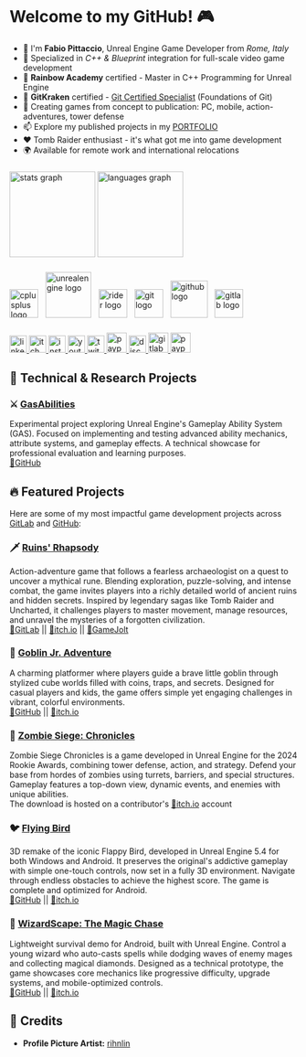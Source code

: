 <!-- Title and description -->

# Welcome to my GitHub! 🎮

- 🫡 I'm **Fabio Pittaccio**, Unreal Engine Game Developer from _Rome, Italy_
- 🎯 Specialized in _C++ & Blueprint_ integration for full-scale video game development
- 🌈 **Rainbow Academy** certified - Master in C++ Programming for Unreal Engine
- 🔧 **GitKraken** certified - [Git Certified Specialist](https://learn.gitkraken.com/certificates/06p4apf1rm) (Foundations of Git)
- 🚀 Creating games from concept to publication: PC, mobile, action-adventures, tower defense
- 📫 Explore my published projects in my [PORTFOLIO](https://pittacciofabio.wixsite.com/site)
- ❤️ Tomb Raider enthusiast - it's what got me into game development
- 🌍 Available for remote work and international relocations

###

<!-- Most used languages and stats -->

<div align="left">
  <img src="https://github-readme-stats.vercel.app/api?username=fabio-pitt&hide_title=false&hide_rank=false&show_icons=true&include_all_commits=true&count_private=true&disable_animations=false&theme=tokyonight&locale=en&hide_border=false" height="150" alt="stats graph"  />
  <img src="https://github-readme-stats.vercel.app/api/top-langs?username=fabio-pitt&locale=en&hide_title=false&layout=compact&card_width=320&langs_count=5&theme=tokyonight&hide_border=false" height="150" alt="languages graph"  />
</div>

###

<!-- Dev icons -->

<div align="left">
  <!-- C++ -->
  <img src="https://cdn.jsdelivr.net/gh/devicons/devicon/icons/cplusplus/cplusplus-original.svg" height="50" alt="cplusplus logo"  />
  <img width="5" />
  <!-- Unreal -->
  <img src="https://skillicons.dev/icons?i=unreal" height="80" alt="unrealengine logo"  />
  <img width="5" />
  <!-- JB Rider -->
  <img src="https://cdn.jsdelivr.net/gh/devicons/devicon/icons/rider/rider-original.svg" height="50" alt="rider logo"  />
  <img width="5" />
  <!-- Git -->
  <img src="https://cdn.simpleicons.org/git/F05032" height="50" alt="git logo"  />
  <img width="5" />
  <!-- GitHub -->
  <img src="https://skillicons.dev/icons?i=github" height="65" alt="github logo"  />
  <img width="5" />
  <!-- GitLab -->
  <img src="https://cdn.jsdelivr.net/gh/devicons/devicon/icons/gitlab/gitlab-original.svg" height="50" alt="gitlab logo"  />
  <img width="5" />
  
</div>

###

<!-- Social and links -->

<div align="left">
  <!-- LinkedIn -->
  <a href="https://www.linkedin.com/in/fabio-pittaccio" target="_blank">
    <img src="https://img.shields.io/static/v1?message=LinkedIn&logo=linkedin&label=&color=0077B5&logoColor=white&labelColor=&style=for-the-badge" height="30" alt="linkedin logo"  />
  </a>
  <!-- itch.io -->
  <a href="https://fabiopitt.itch.io" target="_blank">
    <img src="https://img.shields.io/static/v1?message=itch.io&logo=itch&label=&color=000000&logoColor=white&labelColor=&style=for-the-badge" height="30" alt="itch logo"  />
  </a>
  <!-- Instagram -->
  <a href="https://www.instagram.com/fabio.pitt/" target="_blank">
    <img src="https://img.shields.io/static/v1?message=Instagram&logo=instagram&label=&color=E4405F&logoColor=white&labelColor=&style=for-the-badge" height="30" alt="instagram logo"  />
  </a>
  <!-- YouTube -->
  <a href="https://www.youtube.com/@fabio_pitt" target="_blank">
    <img src="https://img.shields.io/static/v1?message=Youtube&logo=youtube&label=&color=FF0000&logoColor=white&labelColor=&style=for-the-badge" height="30" alt="youtube logo"  />
  </a>
  <!-- Twitch -->
  <a href="https://www.twitch.tv/fabio_pitt" target="_blank">
    <img src="https://img.shields.io/static/v1?message=Twitch&logo=twitch&label=&color=9146FF&logoColor=white&labelColor=&style=for-the-badge" height="30" alt="twitch logo"  />
  </a>
  <!-- Mastodon -->
  <a href="https://mastodon.social/@fabiopitt" target="_blank">
    <img src="https://img.shields.io/static/v1?message=Mastodon&logo=mastodon&label=&color=00457C&logoColor=white&labelColor=&style=for-the-badge" height="35" alt="paypal logo"  />
  </a>
  <!-- Discord -->
  <a href="https://discord.com/users/1169951922522968104" target="_blank">
    <img src="https://img.shields.io/static/v1?message=Discord&logo=discord&label=&color=7289DA&logoColor=white&labelColor=&style=for-the-badge" height="30" alt="discord logo"  />
  </a>
  <!-- Mastodon -->
  <a href="https://gitlab.com/fabio-pitt" target="_blank">
    <img src="https://img.shields.io/static/v1?message=GitLab&logo=gitlab&label=&color=FC6D26&logoColor=white&labelColor=&style=for-the-badge" height="35" alt="gitlab logo"  />
  </a>
  <!-- PayPal -->
  <a href="https://paypal.me/graylyfever?locale.x=it_IT&country.x=IT" target="_blank">
    <img src="https://img.shields.io/static/v1?message=PayPal&logo=paypal&label=&color=00457C&logoColor=white&labelColor=&style=for-the-badge" height="35" alt="paypal logo"  />
  </a>
</div>

###

<!-- Projects -->

## 🔬 Technical & Research Projects

<!-- GasAbilities -->

### ⚔️ [GasAbilities](https://github.com/fabio-pitt/GasAbilities)
Experimental project exploring Unreal Engine's Gameplay Ability System (GAS). 
Focused on implementing and testing advanced ability mechanics, attribute systems, and gameplay effects.
A technical showcase for professional evaluation and learning purposes.
\
[🔗GitHub](https://github.com/fabio-pitt/GasAbilities)

## 🔥 Featured Projects
Here are some of my most impactful game development projects across [GitLab](https://gitlab.com/fabio-pitt) and [GitHub](https://github.com/fabio-pitt):

<!-- Ruins' Rhapsody -->

### 🗡️ [Ruins' Rhapsody](https://pittacciofabio.wixsite.com/site/ruins-rhapsody-demo)
Action-adventure game that follows a fearless archaeologist on a quest to uncover a mythical rune. 
Blending exploration, puzzle-solving, and intense combat, the game invites players into a richly detailed world of ancient ruins and hidden secrets. 
Inspired by legendary sagas like Tomb Raider and Uncharted, it challenges players to master movement, manage resources, and unravel the mysteries of a forgotten civilization.
\
[🔗GitLab](https://gitlab.com/fabio-pitt/RuinsRhapsody) || [🔗itch.io](https://fabiopitt.itch.io/ruins-rhapsody-demo) || [🔗GameJolt](https://gamejolt.com/games/ruins-rhapsody-demo/992941)

<!-- Goblin Jr. Adventure -->

### 🐸 [Goblin Jr. Adventure](https://pittacciofabio.wixsite.com/site/goblin-jr-adventure)
A charming platformer where players guide a brave little goblin through stylized cube worlds filled with coins, traps, and secrets.
Designed for casual players and kids, the game offers simple yet engaging challenges in vibrant, colorful environments.
\
[🔗GitHub](https://github.com/fabio-pitt/GoblinJrAdventure) || [🔗itch.io](https://fabiopitt.itch.io/goblin-jr-adventure)

<!-- Zombie Siege: Chronicles -->

### 🧟 [Zombie Siege: Chronicles](https://pittacciofabio.wixsite.com/site/zombie-siege)
Zombie Siege Chronicles is a game developed in Unreal Engine for the 2024 Rookie Awards, combining tower defense, action, and strategy. 
Defend your base from hordes of zombies using turrets, barriers, and special structures.
Gameplay features a top-down view, dynamic events, and enemies with unique abilities.
\
The download is hosted on a contributor's [🔗itch.io](https://fabriziop.itch.io/zombie-siege-chronicles) account

<!-- Flying Bird -->

### 🐦 [Flying Bird](https://pittacciofabio.wixsite.com/site/flying-bird)
3D remake of the iconic Flappy Bird, developed in Unreal Engine 5.4 for both Windows and Android. 
It preserves the original's addictive gameplay with simple one-touch controls, now set in a fully 3D environment. 
Navigate through endless obstacles to achieve the highest score. The game is complete and optimized for Android.
\
[🔗GitHub](https://github.com/fabio-pitt/Flying_Bird) || [🔗itch.io](https://fabiopitt.itch.io/flying-bird)

<!-- WizardScape: The Magic Chase -->

### 🧙 [WizardScape: The Magic Chase](https://pittacciofabio.wixsite.com/site/wizardscape)
Lightweight survival demo for Android, built with Unreal Engine. 
Control a young wizard who auto-casts spells while dodging waves of enemy mages and collecting magical diamonds.
Designed as a technical prototype, the game showcases core mechanics like progressive difficulty, upgrade systems, and mobile-optimized controls.
\
[🔗GitHub](https://github.com/fabio-pitt/VampireSurvivors) || [🔗itch.io](https://fabiopitt.itch.io/wizardscape)

<!-- Credits and more -->

## 🎨 Credits
- **Profile Picture Artist:** [rihnlin](https://www.instagram.com/rihnlin)
